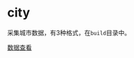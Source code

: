 # city

采集城市数据，有3种格式，在`build`目录中。

[数据查看](https://raw.githack.com/zhanguangcheng/city/master/build/view.html)
